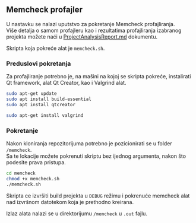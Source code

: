 ## Memcheck profajler

U nastavku se nalazi uputstvo za pokretanje Memcheck profajliranja.  
Više detalja o samom profajleru kao i rezultatima profajliranja izabranog projekta možete naći u [ProjectAnalysisReport.md](../ProjectAnalysisReport.md) dokumentu.

Skripta koja pokreće alat je `memcheck.sh`.

### Preduslovi pokretanja
Za profajliranje potrebno je, na mašini na kojoj se skripta pokreće, instalirati Qt framework, alat Qt Creator, kao i Valgrind alat.

```bash
sudo apt-get update
sudo apt install build-essential
sudo apt install qtcreator

sudo apt-get install valgrind
```


### Pokretanje
Nakon kloniranja repozitorijuma potrebno je pozicionirati se u folder `/memcheck`.  
Sa te lokacije možete pokrenuti skriptu bez ijednog argumenta, nakon što podesite prava pristupa.

```bash
cd memcheck
chmod +x memcheck.sh
./memcheck.sh
```
Skripta ce izvršiti build projekta u `DEBUG` režimu i pokrenuće memcheck alat nad izvršnom datotekom koja je prethodno kreirana. 

Izlaz alata nalazi se u direktorijumu `/memcheck` u `.out` fajlu.
